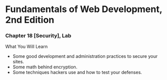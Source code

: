 # Fundamentals of Web Development, 2nd Edition
### Chapter 18 [Security], Lab

What You Will Learn
* Some good development and administration practices to secure your sites.
* Some math behind encryption.
* Some techniques hackers use and how to test your defenses.
